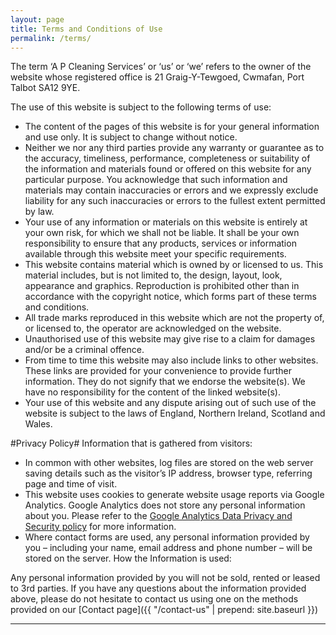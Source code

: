 ```yaml
---
layout: page
title: Terms and Conditions of Use
permalink: /terms/
---
```

The term ‘A P Cleaning Services’ or ‘us’ or ‘we’ refers to the owner of the website whose registered office is 21 Graig-Y-Tewgoed, Cwmafan, Port Talbot SA12 9YE.

The use of this website is subject to the following terms of use:

* The content of the pages of this website is for your general information and use only. It is subject to change without notice.
* Neither we nor any third parties provide any warranty or guarantee as to the accuracy, timeliness, performance, completeness or suitability of the information and materials found or offered on this website for any particular purpose. You acknowledge that such information and materials may contain inaccuracies or errors and we expressly exclude liability for any such inaccuracies or errors to the fullest extent permitted by law.
* Your use of any information or materials on this website is entirely at your own risk, for which we shall not be liable. It shall be your own responsibility to ensure that any products, services or information available through this website meet your specific requirements.
* This website contains material which is owned by or licensed to us. This material includes, but is not limited to, the design, layout, look, appearance and graphics. Reproduction is prohibited other than in accordance with the copyright notice, which forms part of these terms and conditions.
* All trade marks reproduced in this website which are not the property of, or licensed to, the operator are acknowledged on the website.
* Unauthorised use of this website may give rise to a claim for damages and/or be a criminal offence.
* From time to time this website may also include links to other websites. These links are provided for your convenience to provide further information. They do not signify that we endorse the website(s). We have no responsibility for the content of the linked website(s).
* Your use of this website and any dispute arising out of such use of the website is subject to the laws of England, Northern Ireland, Scotland and Wales.

#Privacy Policy#
Information that is gathered from visitors:

* In common with other websites, log files are stored on the web server saving details such as the visitor’s IP address, browser type, referring page and time of visit.
* This website uses cookies to generate website usage reports via Google Analytics. Google Analytics does not store any personal information about you. Please refer to the [Google Analytics Data Privacy and Security policy](https://support.google.com/analytics/answer/6004245) for more information.
* Where contact forms are used, any personal information provided by you – including your name, email address and phone number – will be stored on the server.
How the Information is used:

Any personal information provided by you will not be sold, rented or leased to 3rd parties.
If you have any questions about the information provided above, please do not hesitate to contact us using one on the methods provided on our [Contact page]({{ "/contact-us" | prepend: site.baseurl }})

---
